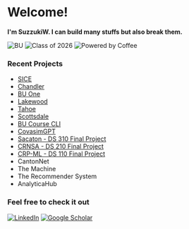 # Welcome! 

**I'm SuzzukiW. I can build many stuffs but also break them.**

![BU](https://img.shields.io/badge/STUDENT%20AT-BOSTON%20UNIVERSITY%20Faculty%20of%20Computing%20%26%20Data%20Sciences-red?style=for-the-badge&logo)
![Class of 2026](https://img.shields.io/badge/Class%20of-2026-blue?style=for-the-badge&logo=graduation-cap)
![Powered by Coffee](https://img.shields.io/badge/Powered%20by-Coffee-brown?style=for-the-badge&logo=coffee)

### Recent Projects

- [SICE](https://github.com/SuzzukiW/SICE)
- [Chandler]("")
- [BU One]("")
- [Lakewood]("")
- [Tahoe]("")
- [Scottsdale]("")
- [BU Course CLI](https://github.com/SuzzukiW/bu-course-cli)
- [CovasimGPT](https://chat.openai.com/g/g-1MYIjAM8I-covasimgpt)
- [Sacaton - DS 310 Final Project](https://github.com/SuzzukiW/Sacaton)
- [CRNSA - DS 210 Final Project](https://github.com/SuzzukiW/CRNSA)
- [CRP-ML - DS 110 Final Project](https://github.com/SuzzukiW/CRP-ML)
- CantonNet
- The Machine
- The Recommender System
- AnalyticaHub

### Feel free to check it out

[![LinkedIn](https://img.shields.io/badge/LinkedIn-0077B5?style=for-the-badge&logo=linkedin&logoColor=white)](https://www.linkedin.com/in/xfu22/)
[![Google Scholar](https://img.shields.io/badge/Google_Scholar-4285F4?style=for-the-badge&logo=google-scholar&logoColor=white)](https://scholar.google.com/citations?user=3CzDreAAAAAJ&hl=en&authuser=1)

